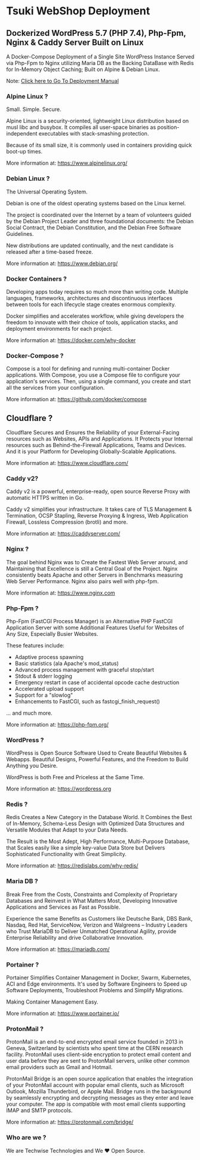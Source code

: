     
# Tsuki WebShop Deployment

## Dockerized WordPress 5.7 (PHP 7.4), Php-Fpm, Nginx & Caddy Server Built on Linux

A Docker-Compose Deployment of a Single Site WordPress Instance Served via Php-Fpm to Nginx utilizing Maria DB as the Backing DataBase with Redis for In-Memory Object Caching; Built on Alpine & Debian Linux.

 Note: [Click here to Go To Deployment Manual](https://github.com/techwise-technologies/tsuki-digital/blob/main/DEPLOYMENT.md)

### Alpine Linux ?

Small. Simple. Secure.

Alpine Linux is a security-oriented, lightweight Linux distribution based on musl libc and busybox. It compiles all user-space binaries as position-independent executables with stack-smashing protection.

Because of its small size, it is commonly used in containers providing quick boot-up times.

More information at: https://www.alpinelinux.org/

### Debian Linux ?

The Universal Operating System.

Debian is one of the oldest operating systems based on the Linux kernel. 

The project is coordinated over the Internet by a team of volunteers guided by the Debian Project Leader and three foundational documents: the Debian Social Contract, the Debian Constitution, and the Debian Free Software Guidelines. 

New distributions are updated continually, and the next candidate is released after a time-based freeze.

More information at: https://www.debian.org/

### Docker Containers ? 

Developing apps today requires so much more than writing code. Multiple languages, frameworks, architectures and discontinuous interfaces between tools for each lifecycle stage creates enormous complexity. 

Docker simplifies and accelerates workflow, while giving developers the freedom to innovate with their choice of tools, application stacks, and deployment environments for each project.

More information at: https://docker.com/why-docker

### Docker-Compose ?

Compose is a tool for defining and running multi-container Docker applications. With Compose, you use a Compose file to configure your application's services. Then, using a single command, you create and start all the services from your configuration.

More information at: https://github.com/docker/compose

## Cloudflare ?

Cloudflare Secures and Ensures the Reliability of your External-Facing resources such as Websites, APIs and Applications. It Protects your Internal resources such as Behind-the-Firewall Applications, Teams and Devices. And it is your Platform for Developing Globally-Scalable Applications. 

More information at: https://www.cloudflare.com/

### Caddy v2?

Caddy v2 is a powerful, enterprise-ready, open source Reverse Proxy with automatic HTTPS written in Go.

Caddy v2 simplifies your infrastructure. It takes care of TLS Management & Termination, OCSP Stapling, Reverse Proxying & Ingress, Web Application Firewall, Lossless Compression (brotli) and more.

More information at: https://caddyserver.com/

### Nginx ?

The goal behind Nginx was to Create the Fastest Web Server around, and Maintaining that Excellence is still a Central Goal of the Project. Nginx consistently beats Apache and other Servers in Benchmarks measuring Web Server Performance. Nginx also pairs well with php-fpm.

More information at: https://www.nginx.com

### Php-Fpm ?

Php-Fpm (FastCGI Process Manager) is an Alternative PHP FastCGI Application Server with some Additional Features Useful for Websites of Any Size, Especially Busier Websites. 

These features include:

* Adaptive process spawning
* Basic statistics (ala Apache's mod_status)
* Advanced process management with graceful stop/start
* Stdout & stderr logging
* Emergency restart in case of accidental opcode cache destruction
* Accelerated upload support
* Support for a "slowlog"
* Enhancements to FastCGI, such as fastcgi_finish_request()

... and much more.

More information at: https://php-fpm.org/

### WordPress ? 

WordPress is Open Source Software Used to Create Beautiful Websites & Webapps.
Beautiful Designs, Powerful Features, and the Freedom to Build Anything you Desire. 

WordPress is both Free and Priceless at the Same Time.

More information at: https://wordpress.org

### Redis ?

Redis Creates a New Category in the Database World. It Combines the Best of In-Memory, Schema-Less Design with Optimized Data Structures and Versatile Modules that Adapt to your Data Needs. 

The Result is the Most Adept, High Performance, Multi-Purpose Database, that Scales easily like a simple key-value Data Store but Delivers Sophisticated Functionality with Great Simplicity.

More information at: https://redislabs.com/why-redis/

### Maria DB ?

Break Free from the Costs, Constraints and Complexity of Proprietary Databases and Reinvest in What Matters Most, Developing Innovative Applications and Services as Fast as Possible. 

Experience the same Benefits as Customers like Deutsche Bank, DBS Bank, Nasdaq, Red Hat, ServiceNow, Verizon and Walgreens – Industry Leaders who Trust MariaDB to Deliver Unmatched Operational Agility, provide Enterprise Reliability and drive Collaborative Innovation.

More information at: https://mariadb.com/

### Portainer ?

Portainer Simplifies Container Management in Docker, Swarm, Kubernetes, ACI and Edge environments. It's used by Software Engineers to Speed up Software Deployments, Troubleshoot Problems and Simplify Migrations.

Making Container Management Easy.

More information at: https://www.portainer.io/

### ProtonMail ?

ProtonMail is an end-to-end encrypted email service founded in 2013 in Geneva, Switzerland by scientists who spent time at the CERN research facility. ProtonMail uses client-side encryption to protect email content and user data before they are sent to ProtonMail servers, unlike other common email providers such as Gmail and Hotmail.

ProtonMail Bridge is an open source application that enables the integration of your ProtonMail account with popular email clients, such as Microsoft Outlook, Mozilla Thunderbird, or Apple Mail. Bridge runs in the background by seamlessly encrypting and decrypting messages as they enter and leave your computer. The app is compatible with most email clients supporting IMAP and SMTP protocols.

More information at: https://protonmail.com/bridge/

### Who are we ?

We are Techwise Technologies and We ♥  Open Source.
